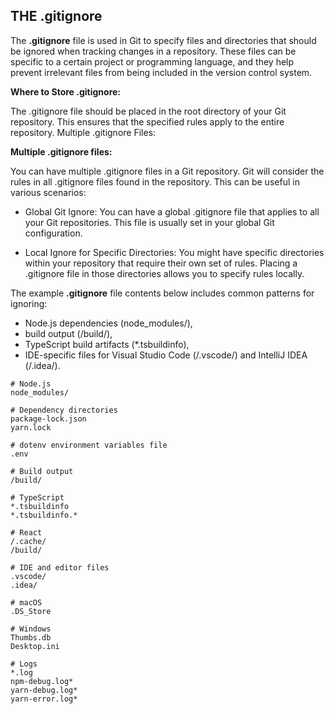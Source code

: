 ## THE .gitignore

The **.gitignore** file is used in Git to specify files and directories that should be ignored when tracking changes in a repository. These files can be specific to a certain project or programming language, and they help prevent irrelevant files from being included in the version control system.

**Where to Store .gitignore:**

The .gitignore file should be placed in the root directory of your Git repository. This ensures that the specified rules apply to the entire repository.
Multiple .gitignore Files:

**Multiple .gitignore files:**

You can have multiple .gitignore files in a Git repository. Git will consider the rules in all .gitignore files found in the repository. This can be useful in various scenarios:

-   Global Git Ignore: You can have a global .gitignore file that applies to all your Git repositories. This file is usually set in your global Git configuration.

-   Local Ignore for Specific Directories: You might have specific directories within your repository that require their own set of rules. Placing a .gitignore file in those directories allows you to specify rules locally.

The example **.gitignore** file contents below includes common patterns for ignoring:

-   Node.js dependencies (node_modules/),
-   build output (/build/),
-   TypeScript build artifacts (\*.tsbuildinfo),
-   IDE-specific files for Visual Studio Code (/.vscode/) and IntelliJ IDEA (/.idea/).

```git
# Node.js
node_modules/

# Dependency directories
package-lock.json
yarn.lock

# dotenv environment variables file
.env

# Build output
/build/

# TypeScript
*.tsbuildinfo
*.tsbuildinfo.*

# React
/.cache/
/build/

# IDE and editor files
.vscode/
.idea/

# macOS
.DS_Store

# Windows
Thumbs.db
Desktop.ini

# Logs
*.log
npm-debug.log*
yarn-debug.log*
yarn-error.log*
```
